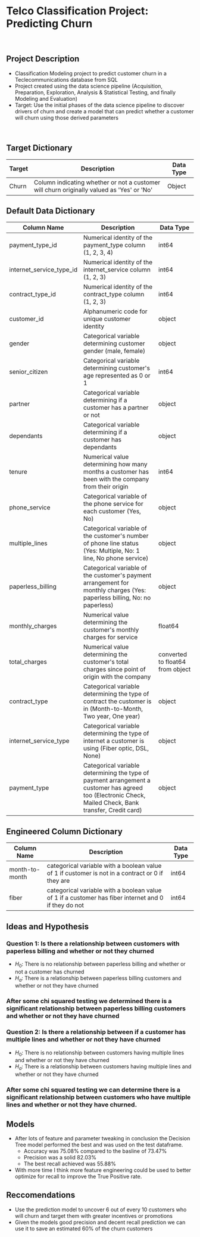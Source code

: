 # Telco Classification Project: Predicting Churn
<br>

## Project Description
 - Classification Modeling project to predict customer churn in a Teclecommunications database from SQL
 - Project created using the data science pipeline (Acquisition, Preparation, Exploration, Analysis & Statistical Testing, and finally Modeling and Evaluation)
 - Target: Use the initial phases of the data science pipeline to discover drivers of churn and create a model that can predict whether a customer will churn using those derived parameters
<br>

## Target Dictionary

| Target | Description                                                                               | Data Type |
|--------|-------------------------------------------------------------------------------------------|-----------|
| Churn  | Column indicating whether or not a customer will churn originally valued as 'Yes' or 'No' | Object    |


## Default Data Dictionary

| Column Name              | Description                                                                                                                                             | Data Type                        |
|--------------------------|---------------------------------------------------------------------------------------------------------------------------------------------------------|----------------------------------|
| payment_type_id          | Numerical identity of the payment_type column (1, 2, 3, 4)                                                                                              | int64                            |
| internet_service_type_id | Numerical identity of the internet_service column (1, 2, 3)                                                                                             | int64                            |
| contract_type_id         | Numerical identity of the contract_type column (1, 2, 3)                                                                                                | int64                            |
| customer_id              | Alphanumeric code for unique customer identity                                                                                                          | object                           |
| gender                   | Categorical variable determining customer gender (male, female)                                                                                         | object                           |
| senior_citizen           | Categorical variable determining customer's age represented as 0 or 1                                                                                   | int64                            |
| partner                  | Categorical variable determining if a customer has a partner or not                                                                                     | object                           |
| dependants               | Categorical variable determining if a customer has dependants                                                                                           | object                           |
| tenure                   | Numerical value determining how many months a customer has been with the company from their origin                                                      | int64                            |
| phone_service            | Categorical variable of the phone service for each customer (Yes, No)                                                                                   | object                           |
| multiple_lines           | Categorical variable of the customer's number of phone line status (Yes: Multiple, No: 1 line, No phone service)                                        | object                           |
| paperless_billing        | Categorical variable of the customer's payment arrangement for monthly charges (Yes: paperless billing, No: no paperless)                               | object                           |
| monthly_charges          | Numerical value determining the customer's monthly charges for service                                                                                  | float64                          |
| total_charges            | Numerical value determining the customer's total charges since point of origin with the company                                                         | converted to float64 from object |
| contract_type            | Categorical variable determining the type of contract the customer is in (Month-to-Month, Two year, One year)                                           | object                           |
| internet_service_type    | Categorical variable determining the type of internet a customer is using (Fiber optic, DSL, None)                                                      | object                           |
| payment_type             | Categorical variable determining the type of payment arrangement a customer has agreed too (Electronic Check, Mailed Check, Bank transfer, Credit card) | object                           |

## Engineered Column Dictionary

| Column Name    | Description                                                                                          | Data Type |
|----------------|------------------------------------------------------------------------------------------------------|-----------|
| month-to-month | categorical variable with a boolean value of 1 if customer is not in a contract or 0 if they are     | int64     |
| fiber          | categorical variable with a boolean value of 1 if a customer has fiber internet and 0 if they do not | int64     |

## Ideas and Hypothesis

### Question 1: Is there a relationship between customers with paperless billing and whether or not they churned
 - $H_0$: There is no relationship between paperless billing and whether or not a customer has churned
 - $H_a$: There is a relationship between paperless billing customers and whether or not they have churned

### After some chi squared testing we determined there is a significant relationship between paperless billing customers and whether or not they have churned

### Question 2: Is there a relationship between if a customer has multiple lines and whether or not they have churned
 - $H_0$: There is no relationship between customers having multiple lines and whether or not they have churned
 - $H_a$: There is a relationship between customers having multiple lines and whether or not they have churned

### After some chi squared testing we can determine there is a significant relationship between customers who have multiple lines and whether or not they have churned.

## Models
 - After lots of feature and parameter tweaking in conclusion the Decision Tree model performed the best and was used on the test dataframe.
    - Accuracy was 75.08% compared to the basline of 73.47%
    - Precision was a solid 82.03%
    - The best recall achieved was 55.88%
 - With more time I think more feature engineering could be used to better optimize for recall to improve the True Positive rate.

## Reccomendations
 - Use the prediction model to uncover 6 out of every 10 customers who will churn and target them with greater incentives or promotions
 - Given the models good precision and decent recall prediction we can use it to save an estimated 60% of the churn customers






